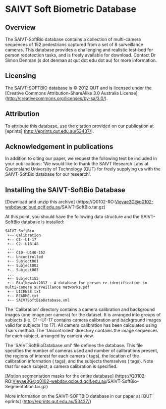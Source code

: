 # **SAIVT Soft Biometric Database**

## **Overview**
The SAIVT-SoftBio database contains a collection of multi-camera sequences of 152 pedestrians captured from a set of 8 surveillance cameras. This database provides a challenging and realistic test-bed for person redetection tasks, and is freely available for download. Contact Dr Simon Denman (s dot denman at qut dot edu dot au) for more information.

## **Licensing**
The SAIVT-SOFTBIO database is © 2012 QUT and is licensed under the [Creative Commons Attribution-ShareAlike 3.0 Australia License] (http://creativecommons.org/licenses/by-sa/3.0/).

## **Attribution**
To attribute this database, use the citation provided on our publication at [eprints] (http://eprints.qut.edu.au/53437/).

## **Acknowledgement in publications**
In addition to citing our paper, we request the following text be included in your publications:
'We would like to thank the SAIVT Research Labs at Queensland University of Technology (QUT) for freely supplying us with the SAIVT-SoftBio database for our research'.

## **Installing the SAIVT-SoftBio Database**
[Download and unzip this archive] (https://Q0102-RO:Vieyae3G@q0102-webdav.qcloud.qcif.edu.au/SAIVT-SoftBio.tar.gz)

At this point, you should have the following data structure and the SAIVT-SoftBio database is installed:
```
SAIVT-SoftBio 
 +-- Calibration 
 +-- C1--U1-17 
 +-- C2--U18-48 
 ... 
 +-- C10--U140-152 
 +-- Uncontrolled 
 +-- Subject001 
 +-- Subject002 
 +-- Subject003 
 ... 
 +-- Subject152 
 +-- Bialkowski2012 - A database for person re-identification in multi-camera surveillance networks.pdf 
 +-- LICENSE.txt 
 +-- README.txt 
 +-- SAIVTSoftBioDatabase.xml
```
The 'Calibration' directory contains a camera calibration and background images (one image per camera) for the dataset. It is arranged into groups of subjects (i.e. C1--U1-17 contains camera calibration and background images valid for subjects 1 to 17). All camera calibration has been calculated using Tsai's method.
The 'Uncontrolled' directory contains the image sequences for each subject, arranged by camera view.

The 'SAIVTSoftBioDatabase.xml' file defines the database. This file specifies the number of cameras used and number of calibrations present, the regions of interest for each camera (<camera> tags), the location of the calibration information (<calibration> tags), and the subjects themselves (<uncontrolledsubject> tags). Note that for each subject, a camera calibration is specified.

[Motion segmentation masks for the entire database] (https://Q0102-RO:Vieyae3G@q0102-webdav.qcloud.qcif.edu.au/SAIVT-SoftBio-Segmentation.tar.gz)

More information on the SAIVT-SOFTBIO database in our paper at [QUT eprints] (http://eprints.qut.edu.au/53437/)